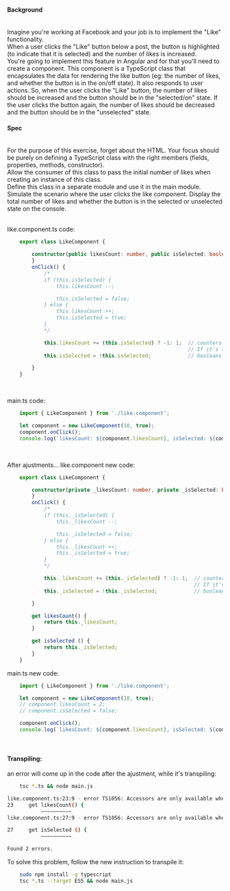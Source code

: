 #### Background 
<br>
Imagine you're working at Facebook and your job is to implement the "Like" functionality. 
<br>
When a user clicks the "Like" button below a post, the button is highlighted (to indicate that it is selected) and the number of likes is increased. 
<br>
You're going to implement this feature in Angular and for that you'll need to create a component. This component is a TypeScript class that encapsulates the data for rendering the like button (eg: the number of likes, and whether the button is in the on/off state). It also responds to user actions. So, when the user clicks the "Like" button, the number of likes should be increased and the button should be in the "selected/on" state. If the user clicks the button again, the number of likes should be decreased and the button should be in the "unselected" state. 
<br>

#### Spec 
<br>
For the purpose of this exercise, forget about the HTML. Your focus should be purely on defining a TypeScript class with the right members (fields, properties, methods, constructor). 
<br>
Allow the consumer of this class to pass the initial number of likes when creating an instance of this class. 
<br>
Define this class in a separate module and use it in the main module. Simulate the scenario where the user clicks the like component. Display the total number of likes and whether the button is in the selected or unselected state on the console. <br>
<br>

like.component.ts code:
```ts
    export class LikeComponent {

        constructor(public likesCount: number, public isSelected: boolean) {        
        }
        onClick() { 
            /*
            if (this.isSelected) { 
                this.likesCount --;

                this.isSelected = false;
            } else { 
                this.likesCount ++; 
                this.isSelected = true;
            }
            */

            this.likesCount += (this.isSelected) ? -1: 1;  // counters
                                                           // If it's true add -1 to less count otherwise add 1 
            this.isSelected = !this.isSelected;            // booleans

        }
    }
```

<br>

main.ts code:
```ts
    import { LikeComponent } from './like.component';

    let component = new LikeComponent(10, true);
    component.onClick();
    console.log(`likesCount: ${component.likesCount}, isSelected: ${component.isSelected}`);
```

<br>

After ajustments...
like.component new code: 

```ts
    export class LikeComponent {

        constructor(private _likesCount: number, private _isSelected: boolean) {        
        }
        onClick() { 
            /*
            if (this._isSelected) { 
                this._likesCount --;

                this._isSelected = false;
            } else { 
                this._likesCount ++; 
                this._isSelected = true;
            }
            */

            this._likesCount += (this._isSelected) ? -1: 1;  // counters
                                                             // If it's true add -1 to less count otherwise add 1 
            this._isSelected = !this._isSelected;            // booleans

        }

        get likesCount() {
            return this._likesCount;
        }

        get isSelected () {
            return this._isSelected;
        }
    }
```
main.ts new code:
```ts
    import { LikeComponent } from './like.component';

    let component = new LikeComponent(10, true);
    // component.likesCount = 2;
    // component.isSelected = false;

    component.onClick();
    console.log(`likesCount: ${component.likesCount}, isSelected: ${component.isSelected}`);
```

<br>

#### Transpiling:

an error will come up in the code after the ajustment, while it's transpiling:

```sh
    tsc *.ts && node main.js

like.component.ts:23:9 - error TS1056: Accessors are only available when targeting ECMAScript 5 and higher.
23     get likesCount() {
           ~~~~~~~~~~
like.component.ts:27:9 - error TS1056: Accessors are only available when targeting ECMAScript 5 and higher.

27     get isSelected () {
           ~~~~~~~~~~

Found 2 errors.
```

To solve this problem, follow the new instruction to transpile it:

```sh
    sudo npm install -g typescript
    tsc *.ts --target ES5 && node main.js
```
